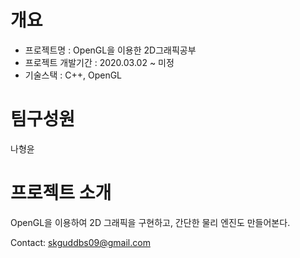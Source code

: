 # 개요
* 프로젝트명 : OpenGL을 이용한 2D그래픽공부
* 프로젝트 개발기간 : 2020.03.02 ~ 미정
* 기술스택 : C++, OpenGL
# 팀구성원
나형윤

# 프로젝트 소개
OpenGL을 이용하여 2D 그래픽을 구현하고, 간단한 물리 엔진도 만들어본다.


Contact: skguddbs09@gmail.com
